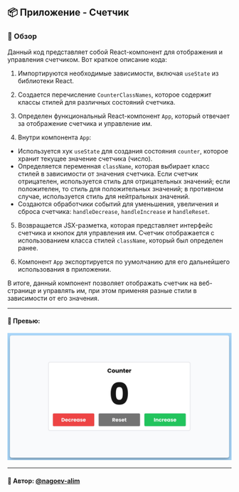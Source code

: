 ## 📦 Приложение - Счетчик

### 🚀 Обзор
Данный код представляет собой React-компонент для отображения и управления счетчиком. Вот краткое описание кода:

1. Импортируются необходимые зависимости, включая `useState` из библиотеки React.

2. Создается перечисление `CounterClassNames`, которое содержит классы стилей для различных состояний счетчика.

3. Определен функциональный React-компонент `App`, который отвечает за отображение счетчика и управление им.

4. Внутри компонента `App`:

  - Используется хук `useState` для создания состояния `counter`, которое хранит текущее значение счетчика (число).
  - Определяется переменная `className`, которая выбирает класс стилей в зависимости от значения счетчика. Если счетчик отрицателен, используется стиль для отрицательных значений; если положителен, то стиль для положительных значений; в противном случае, используется стиль для нейтральных значений.
  - Создаются обработчики событий для уменьшения, увеличения и сброса счетчика: `handleDecrease`, `handleIncrease` и `handleReset`.

5. Возвращается JSX-разметка, которая представляет интерфейс счетчика и кнопок для управления им. Счетчик отображается с использованием класса стилей `className`, который был определен ранее.

6. Компонент `App` экспортируется по уумолчанию для его дальнейшего использования в приложении.

В итоге, данный компонент позволяет отображать счетчик на веб-странице и управлять им, при этом применяя разные стили в зависимости от его значения.

---
#### 🌄 Превью:
![Превью](public/images/preview.jpg)

-----
#### 🙌 Автор: [@nagoev-alim](https://github.com/nagoev-alim)

